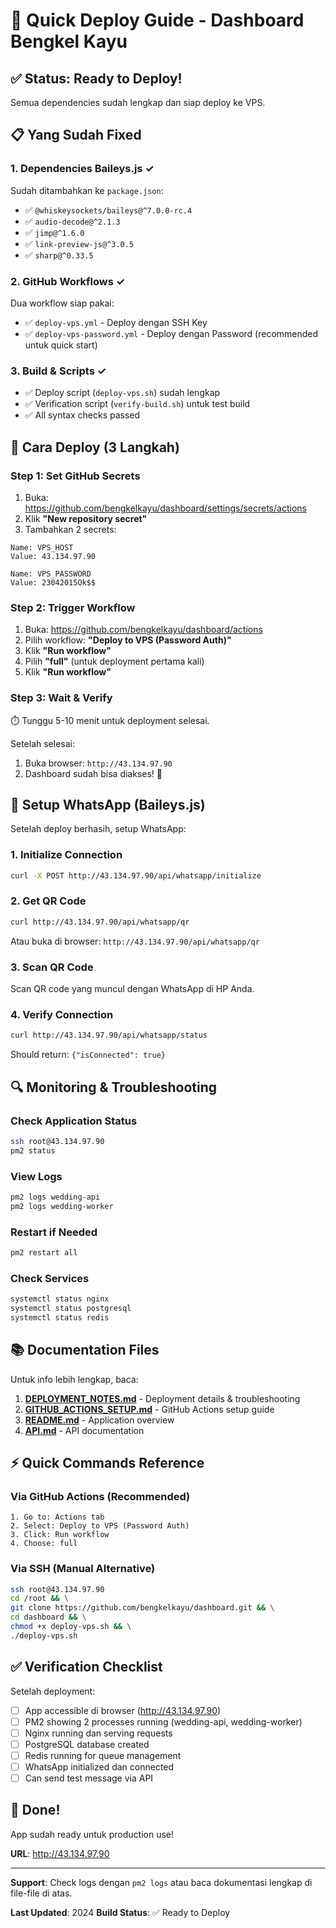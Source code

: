 # 🚀 Quick Deploy Guide - Dashboard Bengkel Kayu

## ✅ Status: Ready to Deploy!

Semua dependencies sudah lengkap dan siap deploy ke VPS.

## 📋 Yang Sudah Fixed

### 1. Dependencies Baileys.js ✓
Sudah ditambahkan ke `package.json`:
- ✅ `@whiskeysockets/baileys@^7.0.0-rc.4`
- ✅ `audio-decode@^2.1.3`
- ✅ `jimp@^1.6.0`
- ✅ `link-preview-js@^3.0.5`
- ✅ `sharp@^0.33.5`

### 2. GitHub Workflows ✓
Dua workflow siap pakai:
- ✅ `deploy-vps.yml` - Deploy dengan SSH Key
- ✅ `deploy-vps-password.yml` - Deploy dengan Password (recommended untuk quick start)

### 3. Build & Scripts ✓
- ✅ Deploy script (`deploy-vps.sh`) sudah lengkap
- ✅ Verification script (`verify-build.sh`) untuk test build
- ✅ All syntax checks passed

## 🎯 Cara Deploy (3 Langkah)

### Step 1: Set GitHub Secrets

1. Buka: https://github.com/bengkelkayu/dashboard/settings/secrets/actions
2. Klik **"New repository secret"**
3. Tambahkan 2 secrets:

```
Name: VPS_HOST
Value: 43.134.97.90
```

```
Name: VPS_PASSWORD
Value: 23042015Ok$$
```

### Step 2: Trigger Workflow

1. Buka: https://github.com/bengkelkayu/dashboard/actions
2. Pilih workflow: **"Deploy to VPS (Password Auth)"**
3. Klik **"Run workflow"**
4. Pilih **"full"** (untuk deployment pertama kali)
5. Klik **"Run workflow"**

### Step 3: Wait & Verify

⏱️ Tunggu 5-10 menit untuk deployment selesai.

Setelah selesai:
1. Buka browser: `http://43.134.97.90`
2. Dashboard sudah bisa diakses! 🎉

## 📱 Setup WhatsApp (Baileys.js)

Setelah deploy berhasih, setup WhatsApp:

### 1. Initialize Connection
```bash
curl -X POST http://43.134.97.90/api/whatsapp/initialize
```

### 2. Get QR Code
```bash
curl http://43.134.97.90/api/whatsapp/qr
```

Atau buka di browser: `http://43.134.97.90/api/whatsapp/qr`

### 3. Scan QR Code
Scan QR code yang muncul dengan WhatsApp di HP Anda.

### 4. Verify Connection
```bash
curl http://43.134.97.90/api/whatsapp/status
```

Should return: `{"isConnected": true}`

## 🔍 Monitoring & Troubleshooting

### Check Application Status
```bash
ssh root@43.134.97.90
pm2 status
```

### View Logs
```bash
pm2 logs wedding-api
pm2 logs wedding-worker
```

### Restart if Needed
```bash
pm2 restart all
```

### Check Services
```bash
systemctl status nginx
systemctl status postgresql
systemctl status redis
```

## 📚 Documentation Files

Untuk info lebih lengkap, baca:

1. **[DEPLOYMENT_NOTES.md](DEPLOYMENT_NOTES.md)** - Deployment details & troubleshooting
2. **[GITHUB_ACTIONS_SETUP.md](GITHUB_ACTIONS_SETUP.md)** - GitHub Actions setup guide
3. **[README.md](README.md)** - Application overview
4. **[API.md](API.md)** - API documentation

## ⚡ Quick Commands Reference

### Via GitHub Actions (Recommended)
```
1. Go to: Actions tab
2. Select: Deploy to VPS (Password Auth)
3. Click: Run workflow
4. Choose: full
```

### Via SSH (Manual Alternative)
```bash
ssh root@43.134.97.90
cd /root && \
git clone https://github.com/bengkelkayu/dashboard.git && \
cd dashboard && \
chmod +x deploy-vps.sh && \
./deploy-vps.sh
```

## ✅ Verification Checklist

Setelah deployment:

- [ ] App accessible di browser (http://43.134.97.90)
- [ ] PM2 showing 2 processes running (wedding-api, wedding-worker)
- [ ] Nginx running dan serving requests
- [ ] PostgreSQL database created
- [ ] Redis running for queue management
- [ ] WhatsApp initialized dan connected
- [ ] Can send test message via API

## 🎉 Done!

App sudah ready untuk production use!

**URL**: http://43.134.97.90

---

**Support**: Check logs dengan `pm2 logs` atau baca dokumentasi lengkap di file-file di atas.

**Last Updated**: 2024
**Build Status**: ✅ Ready to Deploy
